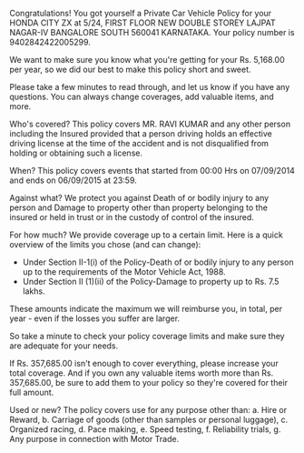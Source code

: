 Congratulations! You got yourself a Private Car Vehicle Policy for your HONDA CITY ZX at 5/24, FIRST FLOOR NEW DOUBLE STOREY LAJPAT NAGAR-IV BANGALORE SOUTH 560041 KARNATAKA. Your policy number is 9402842422005299.

We want to make sure you know what you're getting for your Rs. 5,168.00 per year, so we did our best to make this policy short and sweet.

Please take a few minutes to read through, and let us know if you have any questions. You can always change coverages, add valuable items, and more.

Who's covered?
This policy covers MR. RAVI KUMAR and any other person including the Insured provided that a person driving holds an effective driving license at the time of the accident and is not disqualified from holding or obtaining such a license.

When?
This policy covers events that started from 00:00 Hrs on 07/09/2014 and ends on 06/09/2015 at 23:59.

Against what?
We protect you against Death of or bodily injury to any person and Damage to property other than property belonging to the insured or held in trust or in the custody of control of the insured.

For how much?
We provide coverage up to a certain limit. Here is a quick overview of the limits you chose (and can change):

- Under Section II-1(i) of the Policy-Death of or bodily injury to any person up to the requirements of the Motor Vehicle Act, 1988.
- Under Section II (1)(ii) of the Policy-Damage to property up to Rs. 7.5 lakhs.

These amounts indicate the maximum we will reimburse you, in total, per year - even if the losses you suffer are larger.

So take a minute to check your policy coverage limits and make sure they are adequate for your needs.

If Rs. 357,685.00 isn't enough to cover everything, please increase your total coverage. And if you own any valuable items worth more than Rs. 357,685.00, be sure to add them to your policy so they're covered for their full amount.

Used or new?
The policy covers use for any purpose other than: a. Hire or Reward, b. Carriage of goods (other than samples or personal luggage), c. Organized racing, d. Pace making, e. Speed testing, f. Reliability trials, g. Any purpose in connection with Motor Trade.